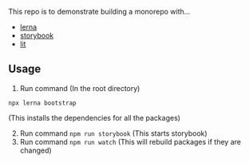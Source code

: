 This repo is to demonstrate building a monorepo with...
- [lerna](https://lerna.js.org/)
- [storybook](https://storybook.js.org/)
- [lit](https://lit.dev/)

## Usage
1. Run command (In the root directory)
```
npx lerna bootstrap
```
(This installs the dependencies for all the packages)

2. Run command `npm run storybook` (This starts storybook)
3. Run command `npm run watch` (This will rebuild packages if they are changed)

